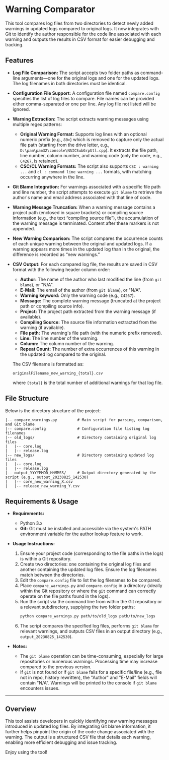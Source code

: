 
# Warning Comparator

This tool compares log files from two directories to detect newly added warnings in updated logs compared to original logs. It now integrates with Git to identify the author responsible for the code line associated with each warning and outputs the results in CSV format for easier debugging and tracking.

## Features

-   **Log File Comparison:**
    The script accepts two folder paths as command-line arguments—one for the original logs and one for the updated logs. The log filenames in both directories must be identical.

-   **Configuration File Support:**
    A configuration file named `compare.config` specifies the list of log files to compare. File names can be provided either comma-separated or one per line. Any log file not listed will be ignored.

-   **Warning Extraction:**
    The script extracts warning messages using multiple regex patterns:
    -   **Original Warning Format:**
        Supports log lines with an optional numeric prefix (e.g., `80>`) which is removed to capture only the actual file path (starting from the drive letter, e.g., `D:\pam\pam32\console\NAICSubGrpUtl.cpp`). It extracts the file path, line number, column number, and warning code (only the code, e.g., `C4267`, is retained).
    -   **CSC/CL Warning Formats:**
        The script also supports `CSC : warning ...` and `cl : command line warning ...` formats, with matching occurring anywhere in the line.

-   **Git Blame Integration:**
    For warnings associated with a specific file path and line number, the script attempts to execute `git blame` to retrieve the author's name and email address associated with that line of code.

-   **Warning Message Truncation:**
    When a warning message contains a project path (enclosed in square brackets) or compiling source information (e.g., the text “compiling source file”), the accumulation of the warning message is terminated. Content after these markers is not appended.

-   **New Warning Comparison:**
    The script compares the occurrence counts of each unique warning between the original and updated logs. If a warning appears more times in the updated log than in the original, the difference is recorded as “new warnings.”

-   **CSV Output:**
    For each compared log file, the results are saved in CSV format with the following header column order:

    -   **Author:** The name of the author who last modified the line (from `git blame`), or "N/A".
    -   **E-Mail:** The email of the author (from `git blame`), or "N/A".
    -   **Warning keyword:** Only the warning code (e.g., `C4267`).
    -   **Message:** The complete warning message (truncated at the project path or compiling source info).
    -   **Project:** The project path extracted from the warning message (if available).
    -   **Compiling Source:** The source file information extracted from the warning (if available).
    -   **File path:** The warning's file path (with the numeric prefix removed).
    -   **Line:** The line number of the warning.
    -   **Column:** The column number of the warning.
    -   **Repeat Count:** The number of extra occurrences of this warning in the updated log compared to the original.

    The CSV filename is formatted as:
    ```
    originalFilename_new_warning_{total}.csv
    ```
    where `{total}` is the total number of additional warnings for that log file.


## File Structure

Below is the directory structure of the project:

```
|-- compare_warnings.py         # Main script for parsing, comparison, and Git blame
|-- compare.config              # Configuration file listing log filenames
|-- old_logs/                   # Directory containing original log files
|   |-- core.log
|   |-- release.log
|-- new_logs/                   # Directory containing updated log files
|   |-- core.log
|   |-- release.log
|-- output_YYYYMMDD_HHMMSS/     # Output directory generated by the script (e.g., output_20230825_142530)
|   |-- core_new_warning_X.csv
|   |-- release_new_warning_Y.csv
```


## Requirements & Usage

-   **Requirements:**
    -   Python 3.x
    -   **Git:** Git must be installed and accessible via the system's PATH environment variable for the author lookup feature to work.

-   **Usage Instructions:**
    1.  Ensure your project code (corresponding to the file paths in the logs) is within a Git repository.
    2.  Create two directories: one containing the original log files and another containing the updated log files. Ensure the log filenames match between the directories.
    3.  Edit the `compare.config` file to list the log filenames to be compared.
    4.  Place `compare_warnings.py` and `compare.config` in a directory (ideally within the Git repository or where the `git` command can correctly operate on the file paths found in the logs).
    5.  Run the script via the command line from within the Git repository or a relevant subdirectory, supplying the two folder paths:
        ```bash
        python compare_warnings.py path/to/old_logs path/to/new_logs
        ```
    6.  The script compares the specified log files, performs `git blame` for relevant warnings, and outputs CSV files in an output directory (e.g., `output_20230825_142530`).

-   **Notes:**
    -   The `git blame` operation can be time-consuming, especially for large repositories or numerous warnings. Processing time may increase compared to the previous version.
    -   If `git` is not found or if `git blame` fails for a specific file/line (e.g., file not in repo, history rewritten), the "Author" and "E-Mail" fields will contain "N/A". Warnings will be printed to the console if `git blame` encounters issues.

---

## Overview

This tool assists developers in quickly identifying new warning messages introduced in updated log files. By integrating Git blame information, it further helps pinpoint the origin of the code change associated with the warning. The output is a structured CSV file that details each warning, enabling more efficient debugging and issue tracking.

Enjoy using the tool!
```
